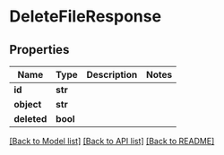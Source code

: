 # DeleteFileResponse

## Properties
Name | Type | Description | Notes
------------ | ------------- | ------------- | -------------
**id** | **str** |  | 
**object** | **str** |  | 
**deleted** | **bool** |  | 

[[Back to Model list]](../README.md#documentation-for-models) [[Back to API list]](../README.md#documentation-for-api-endpoints) [[Back to README]](../README.md)


